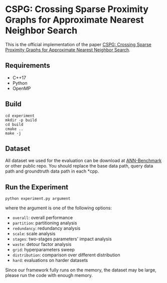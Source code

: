 # CSPG: Crossing Sparse Proximity Graphs for Approximate Nearest Neighbor Search

This is the official implementation of the paper [CSPG: Crossing Sparse Proximity Graphs for Approximate Nearest Neighbor Search](https://example.com/paper).

## Requirements

* C++17
* Python
* OpenMP

## Build

```shell
cd experiment
mkdir -p build
cd build
cmake ..
make -j
```

## Dataset
All dataset we used for the evaluation can be download at [ANN-Benchmark](https://github.com/erikbern/ann-benchmarks) or other public repo. You should replace the base data path, query data path and groundtruth data path in each *cpp.

## Run the Experiment

```shell
python experiment.py argument
```

where the argument is one of the following options:

* `overall`: overall performance
* `partition`: partitioning analysis
* `redundancy`: redundancy analysis
* `scale`: scale analysis
* `stages`: two-stages parameters' impact analysis
* `waste`: detour factor analysis
* `grid`: hyperparameters sweep
* `distribution`: comparison over different distribution
* `hard`: evaluations on harder datasets

Since our framework fully runs on the memory, the dataset may be large, please run the code with enough memory.
